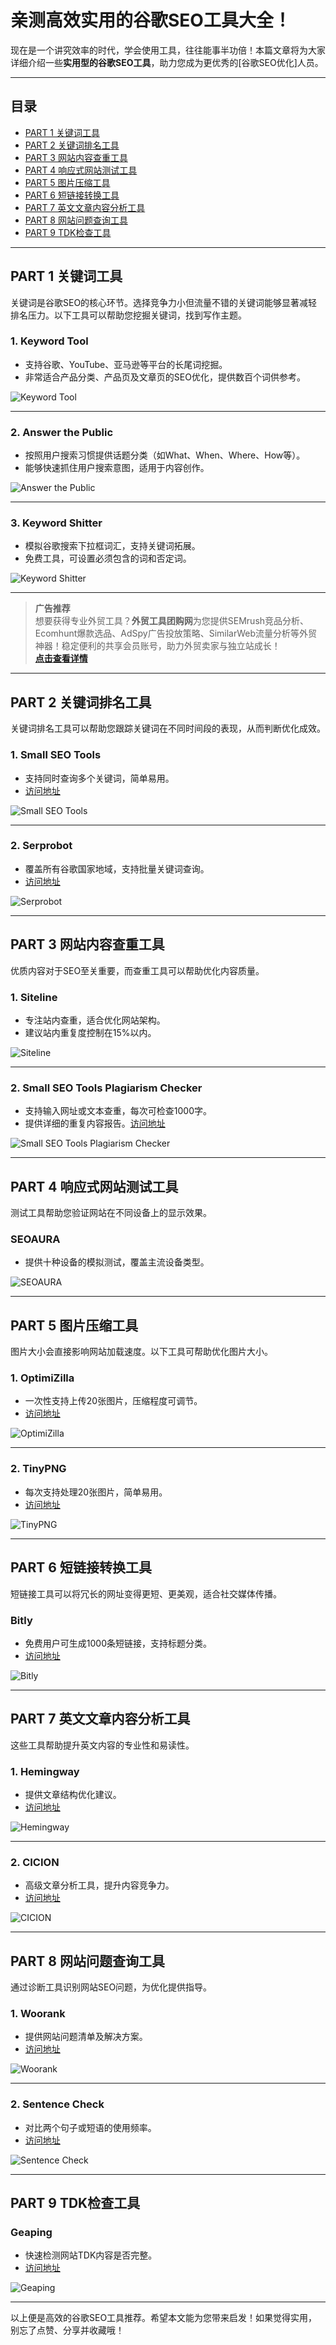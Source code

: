 # 亲测高效实用的谷歌SEO工具大全！

现在是一个讲究效率的时代，学会使用工具，往往能事半功倍！本篇文章将为大家详细介绍一些**实用型的谷歌SEO工具**，助力您成为更优秀的[谷歌SEO优化]人员。

---

## 目录

- [PART 1 关键词工具](#part-1-关键词工具)
- [PART 2 关键词排名工具](#part-2-关键词排名工具)
- [PART 3 网站内容查重工具](#part-3-网站内容查重工具)
- [PART 4 响应式网站测试工具](#part-4-响应式网站测试工具)
- [PART 5 图片压缩工具](#part-5-图片压缩工具)
- [PART 6 短链接转换工具](#part-6-短链接转换工具)
- [PART 7 英文文章内容分析工具](#part-7-英文文章内容分析工具)
- [PART 8 网站问题查询工具](#part-8-网站问题查询工具)
- [PART 9 TDK检查工具](#part-9-tdk检查工具)

---

## PART 1 关键词工具

关键词是谷歌SEO的核心环节。选择竞争力小但流量不错的关键词能够显著减轻排名压力。以下工具可以帮助您挖掘关键词，找到写作主题。

### 1. Keyword Tool

- 支持谷歌、YouTube、亚马逊等平台的长尾词挖掘。
- 非常适合产品分类、产品页及文章页的SEO优化，提供数百个词供参考。

![Keyword Tool](https://www.syoseo.com/zb_users/upload/2023/9/2023090469094409.png)

---

### 2. Answer the Public

- 按照用户搜索习惯提供话题分类（如What、When、Where、How等）。
- 能够快速抓住用户搜索意图，适用于内容创作。

![Answer the Public](https://www.syoseo.com/zb_users/upload/2023/9/2023090473394857.png)

---

### 3. Keyword Shitter

- 模拟谷歌搜索下拉框词汇，支持关键词拓展。
- 免费工具，可设置必须包含的词和否定词。

![Keyword Shitter](https://www.syoseo.com/zb_users/upload/2023/9/2023090473783273.png)

---

> **广告推荐**  
> 想要获得专业外贸工具？**外贸工具团购网**为您提供SEMrush竞品分析、Ecomhunt爆款选品、AdSpy广告投放策略、SimilarWeb流量分析等外贸神器！稳定便利的共享会员账号，助力外贸卖家与独立站成长！  
> **[点击查看详情](https://bit.ly/waimao518)**

---

## PART 2 关键词排名工具

关键词排名工具可以帮助您跟踪关键词在不同时间段的表现，从而判断优化成效。

### 1. Small SEO Tools

- 支持同时查询多个关键词，简单易用。
- [访问地址](https://smallseotools.com/keyword-position/)

![Small SEO Tools](https://www.syoseo.com/zb_users/upload/2023/9/2023090473884001.png)

---

### 2. Serprobot

- 覆盖所有谷歌国家地域，支持批量关键词查询。
- [访问地址](https://www.serprobot.com/)

![Serprobot](https://www.syoseo.com/zb_users/upload/2023/9/2023090473943505.png)

---

## PART 3 网站内容查重工具

优质内容对于SEO至关重要，而查重工具可以帮助优化内容质量。

### 1. Siteline

- 专注站内查重，适合优化网站架构。
- 建议站内重复度控制在15%以内。

![Siteline](https://www.syoseo.com/zb_users/upload/2023/9/2023090474030521.png)

---

### 2. Small SEO Tools Plagiarism Checker

- 支持输入网址或文本查重，每次可检查1000字。
- 提供详细的重复内容报告。[访问地址](https://smallseotools.com/plagiarism-checker/)

![Small SEO Tools Plagiarism Checker](https://www.syoseo.com/zb_users/upload/2023/9/2023090474198601.png)

---

## PART 4 响应式网站测试工具

测试工具帮助您验证网站在不同设备上的显示效果。

### SEOAURA

- 提供十种设备的模拟测试，覆盖主流设备类型。

![SEOAURA](https://www.syoseo.com/zb_users/upload/2023/9/2023090474291273.png)

---

## PART 5 图片压缩工具

图片大小会直接影响网站加载速度。以下工具可帮助优化图片大小。

### 1. OptimiZilla

- 一次性支持上传20张图片，压缩程度可调节。
- [访问地址](https://imagecompressor.com/)

![OptimiZilla](https://www.syoseo.com/zb_users/upload/2023/9/2023090474478913.png)

---

### 2. TinyPNG

- 每次支持处理20张图片，简单易用。
- [访问地址](https://tinypng.com/)

![TinyPNG](https://www.syoseo.com/zb_users/upload/2023/9/2023090474550409.png)

---

## PART 6 短链接转换工具

短链接工具可以将冗长的网址变得更短、更美观，适合社交媒体传播。

### Bitly

- 免费用户可生成1000条短链接，支持标题分类。
- [访问地址](https://bitly.com/)

![Bitly](https://www.syoseo.com/zb_users/upload/2023/9/2023090474697033.png)

---

## PART 7 英文文章内容分析工具

这些工具帮助提升英文内容的专业性和易读性。

### 1. Hemingway

- 提供文章结构优化建议。
- [访问地址](https://hemingwayapp.com/)

![Hemingway](https://www.syoseo.com/zb_users/upload/2023/9/2023090474834449.png)

---

### 2. CICION

- 高级文章分析工具，提升内容竞争力。
- [访问地址](https://www.cision.com/)

![CICION](https://www.syoseo.com/zb_users/upload/2023/9/2023090474916585.png)

---

## PART 8 网站问题查询工具

通过诊断工具识别网站SEO问题，为优化提供指导。

### 1. Woorank

- 提供网站问题清单及解决方案。
- [访问地址](https://www.woorank.com/)

![Woorank](https://www.syoseo.com/zb_users/upload/2023/9/2023090474982161.png)

---

### 2. Sentence Check

- 对比两个句子或短语的使用频率。
- [访问地址](https://sentencechecker.com/)

![Sentence Check](https://www.syoseo.com/zb_users/upload/2023/9/2023090475022705.png)

---

## PART 9 TDK检查工具

### Geaping

- 快速检测网站TDK内容是否完整。
- [访问地址](https://geaping.com/)

![Geaping](https://www.syoseo.com/zb_users/upload/2023/9/2023090475122441.png)

---

以上便是高效的谷歌SEO工具推荐。希望本文能为您带来启发！如果觉得实用，别忘了点赞、分享并收藏哦！
